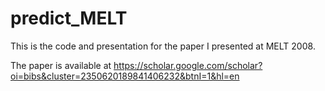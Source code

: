 # predict_MELT
This is the code and presentation for the paper I presented at MELT 2008.

The paper is available at https://scholar.google.com/scholar?oi=bibs&cluster=2350620189841406232&btnI=1&hl=en
